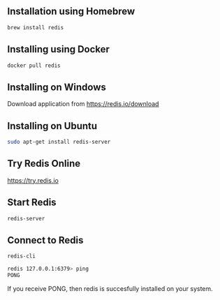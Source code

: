 
##  Installation using Homebrew
 ```sh
 brew install redis
 ```
## Installing using Docker
```sh
docker pull redis
```

## Installing on Windows

Download application from https://redis.io/download 

## Installing on Ubuntu
```sh
sudo apt-get install redis-server
```

## Try Redis Online

https://try.redis.io


## Start Redis 
```sh
redis-server
```

## Connect to Redis
```sh
redis-cli
```
```sh
redis 127.0.0.1:6379> ping 
PONG
```
If you receive PONG, then redis is succesfully installed on your system.

